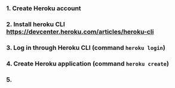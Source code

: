 ### 1. Create Heroku account

### 2. Install heroku CLI https://devcenter.heroku.com/articles/heroku-cli

### 3. Log in through Heroku CLI (command `heroku login`)

### 4. Create Heroku application (command `heroku create`)

### 5. 

